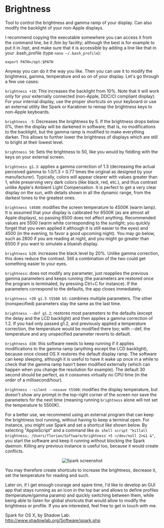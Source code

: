 # Brightness
Tool to control the brightness and gamma ramp of your display. Can also modify the backlight of your non-Apple displays.

I recommend copying the executable somewhere you can access it from the command line, be it /bin by facility; although the best is for example to put it in /opt, and make sure that it is accessible by adding a line like that in your .bash_profile (type `nano ~/.bash_profile`):

`export PATH=/opt:$PATH`

Anyway you can do it the way you like. Then you can use it to modify the brightness, gamma, temperature and so on of your display. Let's go through a few use cases:

`brightness +10`: This increases the backlight from 10%. Note that it will work only for your externally connected (non-Apple, DDC/CI compliant display). For your internal display, use the proper shortcuts on your keyboard or use an external utility like Spark or Karabiner to remap the brightness keys to non-Apple keyboards.

`brightness -5`: Decreases the brightness by 5. If the brightness drops below 0%, then the display will be darkened in software; that is, no modifications to the backlight, but the gamma ramp is modified to make everything darker. This allows to further lower the brightness of displays which are still to bright at their lowest level.

`brightness 50`: Sets the brightness to 50, like you would by fiddling with the keys on your external screen.

`brightness g1.3`: applies a gamma correction of 1.3 (decreasing the actual perceived gamma to 1.0/1.3 = 0.77 times the original as designed by your manufacturer). Typically, colors will appear clearer with values greater than 1, while preserving very dark colors (like black, red, etc.), and thus contrast unlike Apple's Ambient Light Compensation. It is perfect to get a very clear display on the sun, with details shown in all the dynamic range, from the darkest tones to the greatest ones.

`brightness t4500`: modifies the screen temperature to 4500K (warm lamp). It is assumed that your display is calibrated for 6500K (as are almost all Apple displays), so passing 6500 does not affect anything. Recommended values are 5500 (warm white corresponding to the sunlight; you quickly forget that you even applied it although it is still easier to the eyes) and 4500 (in the evening, to favor a good upcoming night). You may go below, such as 2800 if you are reading at night, and you might go greater than 6500 if you want to simulate a blueish display.

`brightness b20`: increases the black level by 20%. Unlike gamma correction, this does reduce the contrast. Still a combination of the two could get something easier to your eyes.

`brightness`: does not modify any parameter, just reapplies the previous gamma parameters and keeps running (the parameters are restored once the program is terminated, by pressing Ctrl+C for instance). If the parameters correspond to the defaults, the app closes immediately.

`brightness +20 g1.5 t5500 b5`: combines multiple parameters. The other (nonspecified) parameters stay the same as the last time.

`brightness --def g1.2`: restores most parameters to the defaults (except the delay and the LCD backlight) and then applies a gamma correction of 1.2. If you had only passed g1.2, and previously applied a temperature correction, the temperature would be modified there too; with --def, the temperature and any unspecified parameter reverts to default.

`brightness d30`: this software needs to keep running if it applies modifications to the gamma ramp (anything except the LCD backlight), because once closed OS X restores the default display ramp. The software can keep sleeping, although it is useful to have it wake up once in a while to check that the gamma ramp hasn't been modified externally (which can happen when you change the resolution for example). The default 30 second should be perfect, as it consumes virtually no CPU time (in the order of a millisecond/hour).

`brightness --silent --nosave t5500`: modifies the display temperature, but doesn't show any prompt in the top-right corner of the screen nor save the parameters for the next time (meaning running `brightness` alone will not set the temperature to 5500K).

For a better use, we recommend using an external program that can keep the brightness tool running, without having to keep a terminal open. For instance, you might use Spark and set a shortcut like shown below. By selecting "AppleScript" and a command like `do shell script "killall brightness; /Users/florian/Software/brightness +5 >/dev/null 2>&1 &"`, you start the software and keep it running without blocking the Spark daemon. Killing any previous instance is useful too, because it would create conflicts.

<p align="center">
  <img src="http://mobile-dev.ch/images/Brightness-screenshot-02.png" alt="Spark screenshot"/>
</p>

You may therefore create shortcuts to increase the brightness, decrease it, set the temperature for reading and such.

Later on, if I get enough courage and spare time, I'd like to develop an GUI app that stays running as an icon in the top bar and allows to define profiles (temperature/gamma params) and quickly switching between them, while being able to listen for global shortcuts that would allow to modify the brightness or profile. If you are interested, feel free to get in touch with me.

Spark for OS X, by Shadow Lab: http://www.shadowlab.org/Software/spark.php
